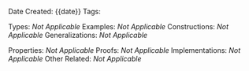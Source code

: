 Date Created: {{date}}
Tags: 

Types: _Not Applicable_
Examples: _Not Applicable_
Constructions: _Not Applicable_
Generalizations: _Not Applicable_

Properties: _Not Applicable_
Proofs: _Not Applicable_
Implementations: _Not Applicable_
Other Related: _Not Applicable_
